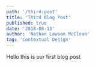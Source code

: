 ```yaml
---
path: '/third-post'
title: 'Third Blog Post'
published: true
date: '2018-08-13'
author: 'Nathan Lawson McClean'
tag: 'Contextual Design'
---
```


Hello this is our first blog post
